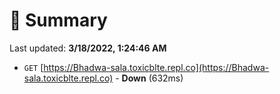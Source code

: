 # 📖 Summary
Last updated: **3/18/2022, 1:24:46 AM**

- `GET` [https://Bhadwa-sala.toxicblte.repl.co](https://Bhadwa-sala.toxicblte.repl.co) - **Down** (632ms)
